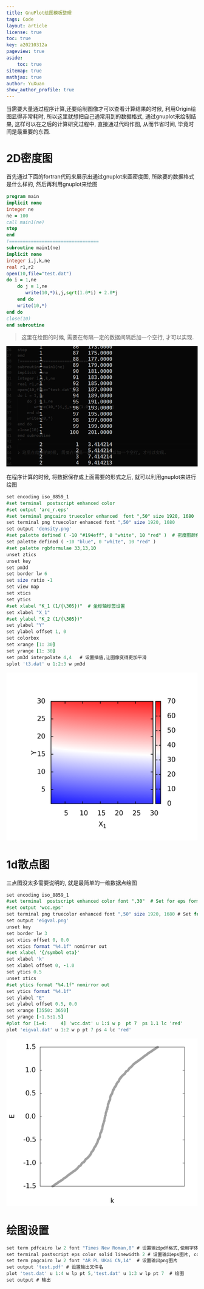 ```yaml
---
title: GnuPlot绘图模板整理
tags: Code 
layout: article
license: true
toc: true
key: a20210312a
pageview: true
aside:
    toc: true
sitemap: true
mathjax: true
author: YuXuan
show_author_profile: true
---
```

当需要大量通过程序计算,还要绘制图像才可以查看计算结果的时候, 利用Origin绘图显得非常耗时, 所以这里就想把自己通常用到的数据格式, 通过gnuplot来绘制结果, 这样可以在之后的计算研究过程中, 直接通过代码作图, 从而节省时间, 毕竟时间是最重要的东西.
<!--more-->
# 2D密度图
首先通过下面的fortran代码来展示出通过gnuplot来画密度图, 所欲要的数据格式是什么样的, 然后再利用gnuplot来绘图
```fortran
program main 
implicit none
integer ne
ne = 100
call main1(ne)
stop
end
!=================================
subroutine main1(ne)
implicit none
integer i,j,k,ne
real r1,r2
open(10,file="test.dat")
do i = 1,ne
    do j = 1,ne
       write(10,*)i,j,sqrt(1.0*i) + 2.0*j
    end do
    write(10,*)
end do
close(10)
end subroutine
```

> 这里在绘图的时候, 需要在每隔一定的数据间隔后加一个空行, 才可以实现.

![png](/assets/images/gnuplot/gnu2d-1.png)

在程序计算的时候, 将数据保存成上面需要的形式之后, 就可以利用gnuplot来进行绘图

```fortran
set encoding iso_8859_1
#set terminal  postscript enhanced color
#set output 'arc_r.eps'
#set terminal pngcairo truecolor enhanced  font ",50" size 1920, 1680
set terminal png truecolor enhanced font ",50" size 1920, 1680
set output 'density.png'
#set palette defined ( -10 "#194eff", 0 "white", 10 "red" )  # 密度图颜色设置
set palette defined ( -10 "blue", 0 "white", 10 "red" )
#set palette rgbformulae 33,13,10
unset ztics
unset key
set pm3d
set border lw 6
set size ratio -1
set view map   
set xtics
set ytics
#set xlabel "K_1 (1/{\305})"  # 坐标轴标签设置
set xlabel "X_1"
#set ylabel "K_2 (1/{\305})"
set ylabel "Y"
set ylabel offset 1, 0
set colorbox
set xrange [1: 30]
set yrange [1: 30]
set pm3d interpolate 4,4   # 设置插值,让图像变得更加平滑
splot 't3.dat' u 1:2:3 w pm3d
```

![png](/assets/images/gnuplot/gnu2d-2.png)

# 1d散点图
三点图没太多需要说明的, 就是最简单的一维数据点绘图
```fortran
set encoding iso_8859_1
#set terminal  postscript enhanced color font ",30"  # Set for eps formation
#set output 'wcc.eps'
set terminal png truecolor enhanced font ",50" size 1920, 1680 # Set for png formation
set output 'eigval.png'
unset key 
set border lw 3 
set xtics offset 0, 0.0
set xtics format "%4.1f" nomirror out 
#set xlabel '{/symbol eta}' 
set xlabel 'k' 
set xlabel offset 0, -1.0 
set ytics 0.5 
unset xtics 
#set ytics format "%4.1f" nomirror out
set ytics format "%4.1f" 
set ylabel "E"
set ylabel offset 0.5, 0.0 
set xrange [3550: 3650]
set yrange [-1.5:1.5]
#plot for [i=4:     4] 'wcc.dat' u 1:i w p  pt 7  ps 1.1 lc 'red'
plot 'eigval.dat' u 1:2 w p pt 7 ps 4 lc 'red'
```

![png](/assets/images/gnuplot/gnu1d-1.png)

# 绘图设置
```fortran
set term pdfcairo lw 2 font "Times New Roman,8" # 设置输出pdf格式,使用字体为Times New Roman, 字体大小为8
set terminal postscript eps color solid linewidth 2 # 设置输出eps图片, color为彩图输出
set term pngcairo lw 2 font "AR PL UKai CN,14"  # 设置输出png图片
set output 'test.pdf' # 设置输出文件名
plot 'test.dat' u 1:4 w lp pt 5,'test.dat' u 1:3 w lp pt 7  # 绘图
set output # 输出
```